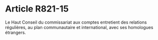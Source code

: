 # Article R821-15

Le Haut Conseil du commissariat aux comptes entretient des relations régulières, au plan communautaire et international, avec ses homologues étrangers.
